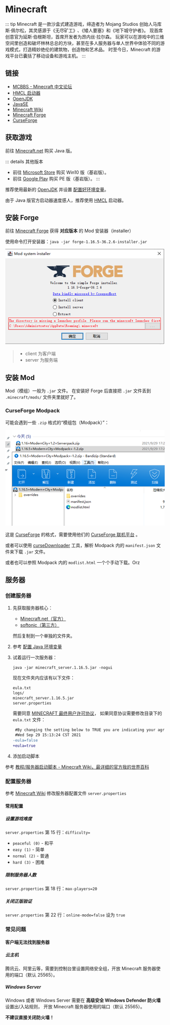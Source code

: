 # Minecraft

::: tip
Minecraft 是一款沙盒式建造游戏，缔造者为 Mojang Studios 创始人马库斯·佩尔松，其灵感源于《无尽矿工》､《矮人要塞》和《地下城守护者》。
现首席创意官为延斯·伯根斯坦，首席开发者为昂内丝·拉尔森。
玩家可以在游戏中的三维空间里创造和破坏林林总总的方块，甚至在多人服务器与单人世界中体验不同的游戏模式，打造精妙绝伦的建筑物，创造物和艺术品。
时至今日，Minecraft 的游戏平台已囊括了移动设备和游戏主机。
:::

## 链接

- [MCBBS - Minecraft 中文论坛](https://www.mcbbs.net/)
- [HMCL 启动器](https://ci.huangyuhui.net/job/HMCL/)
- [OpenJDK](https://jdk.java.net/)
- [JavaSE](https://www.java.com/zh-CN/download/manual.jsp)
- [Minecraft Wiki](https://minecraft.fandom.com/zh/wiki/Minecraft_Wiki)
- [Minecraft Forge](https://files.minecraftforge.net/net/minecraftforge/forge/)
- [CurseForge](https://www.curseforge.com/)

## 获取游戏

前往 [Minecraft.net](https://www.minecraft.net/zh-hans) 购买 Java 版。

::: details 其他版本
- 前往 [Microsoft Store](https://www.microsoft.com/store/productId/9NBLGGH2JHXJ) 购买 Win10 版（基岩版）。
- 前往 [Google Play](https://play.google.com/store/apps/details?id=com.mojang.minecraftpe) 购买 PE 版（基岩版）。
:::

推荐使用最新的 [OpenJDK](https://jdk.java.net/) 并设置 [配置好环境变量](/coding/Java/#配置环境变量)。

由于 Java 版官方启动器速度感人，推荐使用 [HMCL](https://ci.huangyuhui.net/job/HMCL/) 启动器。

## 安装 Forge

前往 [Minecraft Forge](https://files.minecraftforge.net/net/minecraftforge/forge/)
获得 **对应版本** 的 Mod 安装器（installer）

使用命令打开安装器：`java -jar forge-1.16.5-36.2.6-installer.jar`

![](./img/forge_installer.png)

> - client 为客户端
> - server 为服务端

## 安装 Mod

Mod（模组）一般为 `.jar` 文件。
在安装好 Forge 后直接把 `.jar` 文件丢到 `.minecraft/mods/` 文件夹里就好了。

### CurseForge Modpack

可能会遇到一些 `.zip` 格式的“模组包（Modpack）”：

![](./img/CurseForgeModpack.png)

这是 [CurseForge](https://www.curseforge.com/)
的格式，需要使用他们的 [CurseForge 联机平台](https://download.curseforge.com/) 。

或者可以使用 [curseDownloader](https://github.com/portablejim/curseDownloader/releases)
工具，解析 Modpack 内的 `manifest.json` 文件来下载 `.jar` 文件。

或者也可以参照 Modpack 内的 `modlist.html` 一个个手动下载。Orz

## 服务器

### 创建服务器

1. 先获取服务器核心：

   - [Minecraft.net（官方）](https://www.minecraft.net/zh-hans/download/server)
   - [softonic（第三方）](https://minecraft-server.en.softonic.com/)

    然后复制到一个单独的文件夹。

2. 参考 [配置 Java 环境变量](/coding/Java/#配置环境变量)

3. 试着运行一次服务器：

   ```shell
   java -jar minecraft_server.1.16.5.jar -nogui
   ```

   现在文件夹内应该有以下文件：

   ```dir
   eula.txt
   logs/
   minecraft_server.1.16.5.jar
   server.properties
   ```

   需要同意 [MINECRAFT 最终用户许可协议](https://account.mojang.com/documents/minecraft_eula)，
   如果同意协议需要修改目录下的 `eula.txt` 文件：

   ```diff
    #By changing the setting below to TRUE you are indicating your agreement to our EULA (https://account.mojang.com/documents/minecraft_eula).
    #Wed Sep 29 15:13:24 CST 2021
   -eula=false
   +eula=true
   ```

4. 添加启动脚本

参考 [教程/服务器启动脚本 - Minecraft Wiki，最详细的官方我的世界百科](https://minecraft.fandom.com/zh/wiki/教程/服务器启动脚本)

### 配置服务器

参考 [Minecraft Wiki](https://minecraft.fandom.com/zh/wiki/Server.properties?variant=zh-cn)
修改服务器配置文件 `server.properties`

#### 常用配置

##### 设置游戏难度

`server.properties` 第 15 行：`difficulty=`

- `peaceful (0)` - 和平
- `easy (1)` - 简单
- `normal (2)` - 普通
- `hard (3)` - 困难

##### 限制服务器人数

`server.properties` 第 18 行：`max-players=20`

##### 关闭正版验证

`server.properties` 第 22 行：`online-mode=false` 设为 `true`

### 常见问题

#### 客户端无法找到服务器

##### 云主机

腾讯云、阿里云等，需要到控制台里设置网络安全组，开放 Minecraft 服务器使用的端口（默认 25565）。

##### Windows Server

Windows 或者 Windows Server 需要在 **高级安全 Windows Defender 防火墙** 设置出/入站规则，
开放 Minecraft 服务器使用的端口（默认 25565）。

**不建议直接关闭防火墙！**

